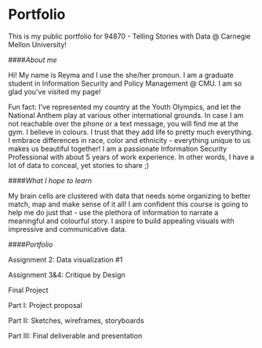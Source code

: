 # Portfolio 
This is my public portfolio for 94870 - Telling Stories with Data @ Carnegie Mellon University!

####_About me_

Hi! My name is Reyma and I use the she/her pronoun. I am a graduate student in Information Security and Policy Management @ CMU. 
I am so glad you've visited my page!

Fun fact: I've represented my country at the Youth Olympics, and let the National Anthem play at various other international grounds. In case I am not reachable over the phone or a text message, you will find me at the gym. 
I believe in colours. I trust that they add life to pretty much everything. I embrace differences in race, color and ethnicity - everything unique to us makes us beautiful together!
I am a passionate Information Security Professional with about 5 years of work experience. In other words, I have a lot of data to conceal, yet stories to share ;)

####_What I hope to learn_

My brain cells are clustered with data that needs some organizing to better match, map and make sense of it all! I am confident this course is going to help me do just that - use the plethora of information to narrate a meaningful and colourful story.
I aspire to build appealing visuals with impressive and communicative data.


####_Portfolio_

Assignment 2: Data visualization #1

Assignment 3&4: Critique by Design

Final Project

  Part I: Project proposal
  
  Part II: Sketches, wireframes, storyboards
  
  Part III: Final deliverable and presentation
